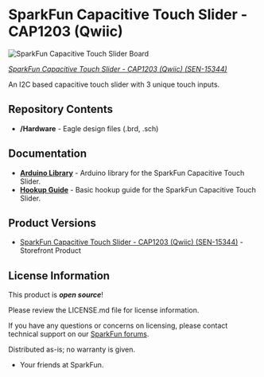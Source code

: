 SparkFun Capacitive Touch Slider - CAP1203 (Qwiic)
========================================

![SparkFun Capacitive Touch Slider Board](https://cdn.sparkfun.com/assets/parts/1/3/8/7/1/15344-SparkFun_Capacitive_Touch_Slider_-_CAP1203__Qwiic_-01a.jpg)

[*SparkFun Capacitive Touch Slider - CAP1203 (Qwiic) (SEN-15344)*](https://www.sparkfun.com/products/15344)

An I2C based capacitive touch slider with 3 unique touch inputs.

Repository Contents
-------------------
* **/Hardware** - Eagle design files (.brd, .sch)

Documentation
--------------
* **[Arduino Library](https://github.com/sparkfun/Qwiic_Capacitive_Touch_Slider_Arduino_Library)** - Arduino library for the SparkFun Capacitive Touch Slider.
* **[Hookup Guide](https://learn.sparkfun.com/tutorials/capacitive-touch-slider-cap1203-hookup-guide)** - Basic hookup guide for the SparkFun Capacitive Touch Slider.

Product Versions
----------------
* [SparkFun Capacitive Touch Slider - CAP1203 (Qwiic) (SEN-15344)](https://www.sparkfun.com/products/15344) - Storefront Product

License Information
-------------------

This product is _**open source**_! 

Please review the LICENSE.md file for license information. 

If you have any questions or concerns on licensing, please contact technical support on our [SparkFun forums](https://forum.sparkfun.com/viewforum.php?f=152).

Distributed as-is; no warranty is given.

- Your friends at SparkFun.
